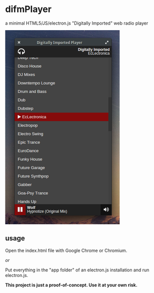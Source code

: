 # difmPlayer
a minimal HTML5/JS/electron.js "Digitally Imported" web radio player

![](https://raw.githubusercontent.com/stephdin/difmPlayer/master/img/screen.png)

## usage
Open the index.html file with Google Chrome or Chromium.

*or*

Put everything in the "app folder" of an electron.js installation and run electron.js.



**This project is just a proof-of-concept. Use it at your own risk.**
